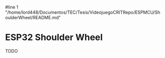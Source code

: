 #line 1 "/home/lord448/Documentos/TEC/Tesis/VideojuegoCRITRepo/ESPMCU/ShoulderWheel/README.md"
# ESP32 Shoulder Wheel
TODO